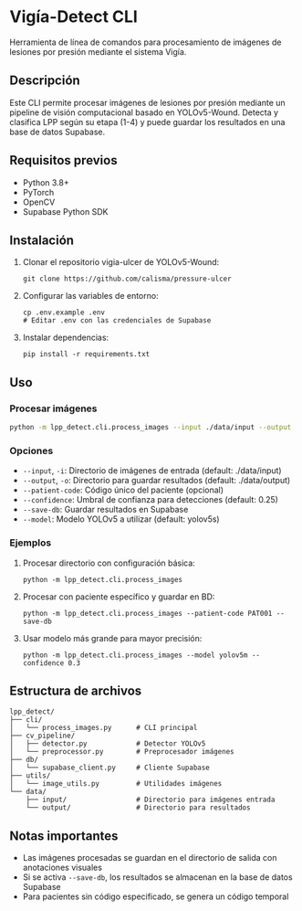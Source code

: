 # Vigía-Detect CLI

Herramienta de línea de comandos para procesamiento de imágenes de lesiones por presión mediante el sistema Vigía.

## Descripción

Este CLI permite procesar imágenes de lesiones por presión mediante un pipeline de visión computacional basado en YOLOv5-Wound. Detecta y clasifica LPP según su etapa (1-4) y puede guardar los resultados en una base de datos Supabase.

## Requisitos previos

- Python 3.8+
- PyTorch
- OpenCV
- Supabase Python SDK

## Instalación

1. Clonar el repositorio vigia-ulcer de YOLOv5-Wound:
   ```
   git clone https://github.com/calisma/pressure-ulcer
   ```

2. Configurar las variables de entorno:
   ```
   cp .env.example .env
   # Editar .env con las credenciales de Supabase
   ```

3. Instalar dependencias:
   ```
   pip install -r requirements.txt
   ```

## Uso

### Procesar imágenes

```bash
python -m lpp_detect.cli.process_images --input ./data/input --output ./data/output
```

### Opciones

- `--input`, `-i`: Directorio de imágenes de entrada (default: ./data/input)
- `--output`, `-o`: Directorio para guardar resultados (default: ./data/output)
- `--patient-code`: Código único del paciente (opcional)
- `--confidence`: Umbral de confianza para detecciones (default: 0.25)
- `--save-db`: Guardar resultados en Supabase
- `--model`: Modelo YOLOv5 a utilizar (default: yolov5s)

### Ejemplos

1. Procesar directorio con configuración básica:
   ```
   python -m lpp_detect.cli.process_images
   ```

2. Procesar con paciente específico y guardar en BD:
   ```
   python -m lpp_detect.cli.process_images --patient-code PAT001 --save-db
   ```

3. Usar modelo más grande para mayor precisión:
   ```
   python -m lpp_detect.cli.process_images --model yolov5m --confidence 0.3
   ```

## Estructura de archivos

```
lpp_detect/
├── cli/
│   └── process_images.py      # CLI principal
├── cv_pipeline/
│   ├── detector.py            # Detector YOLOv5
│   └── preprocessor.py        # Preprocesador imágenes
├── db/
│   └── supabase_client.py     # Cliente Supabase
├── utils/
│   └── image_utils.py         # Utilidades imágenes
└── data/
    ├── input/                 # Directorio para imágenes entrada
    └── output/                # Directorio para resultados
```

## Notas importantes

- Las imágenes procesadas se guardan en el directorio de salida con anotaciones visuales
- Si se activa `--save-db`, los resultados se almacenan en la base de datos Supabase
- Para pacientes sin código especificado, se genera un código temporal
